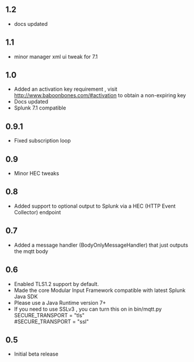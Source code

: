 1.2
-----
* docs updated

1.1
-----
* minor manager xml ui tweak for 7.1

1.0
-----
* Added an activation key requirement , visit http://www.baboonbones.com/#activation  to obtain a non-expiring key
* Docs updated
* Splunk 7.1 compatible

0.9.1
---
* Fixed subscription loop

0.9
---
* Minor HEC tweaks

0.8
---
* Added support to optional output to Splunk via a HEC (HTTP Event Collector) endpoint

0.7
---
* Added a message handler (BodyOnlyMessageHandler) that just outputs the mqtt body

0.6
----
* Enabled TLS1.2 support by default.
* Made the  core Modular Input Framework compatible with latest Splunk Java SDK
* Please use a Java Runtime version 7+
* If you need to use SSLv3 , you can turn this on in bin/mqtt.py  
SECURE_TRANSPORT = "tls"  
#SECURE_TRANSPORT = "ssl"  

0.5
-----
* Initial beta release

